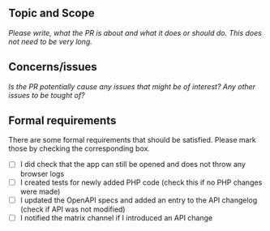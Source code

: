 <!-- Thanks for contributing to the project. To help with merging the changes, please fill in some basic data. -->

## Topic and Scope

_Please write, what the PR is about and what it does or should do. This does not need to be very long._

## Concerns/issues

_Is the PR potentially cause any issues that might be of interest? Any other issues to be tought of?_

## Formal requirements

There are some formal requirements that should be satisfied. Please mark those by checking the corresponding box.

- [ ] I did check that the app can still be opened and does not throw any browser logs
- [ ] I created tests for newly added PHP code (check this if no PHP changes were made)
- [ ] I updated the OpenAPI specs and added an entry to the API changelog (check if API was not modified)
- [ ] I notified the matrix channel if I introduced an API change
